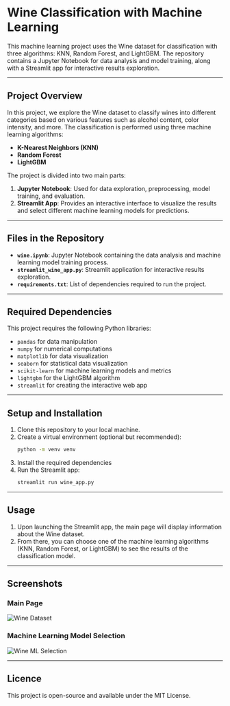 # Wine Classification with Machine Learning

This machine learning project uses the Wine dataset for classification with three algorithms: KNN, Random Forest, and LightGBM. The repository contains a Jupyter Notebook for data analysis and model training, along with a Streamlit app for interactive results exploration.

---

## Project Overview

In this project, we explore the Wine dataset to classify wines into different categories based on various features such as alcohol content, color intensity, and more. The classification is performed using three machine learning algorithms:

- **K-Nearest Neighbors (KNN)**
- **Random Forest**
- **LightGBM**

The project is divided into two main parts:
1. **Jupyter Notebook**: Used for data exploration, preprocessing, model training, and evaluation.
2. **Streamlit App**: Provides an interactive interface to visualize the results and select different machine learning models for predictions.

---

## Files in the Repository

- **`wine.ipynb`**: Jupyter Notebook containing the data analysis and machine learning model training process.
- **`streamlit_wine_app.py`**: Streamlit application for interactive results exploration.
- **`requirements.txt`**: List of dependencies required to run the project.

---

## Required Dependencies

This project requires the following Python libraries:

- `pandas` for data manipulation
- `numpy` for numerical computations
- `matplotlib` for data visualization
- `seaborn` for statistical data visualization
- `scikit-learn` for machine learning models and metrics
- `lightgbm` for the LightGBM algorithm
- `streamlit` for creating the interactive web app

---

## Setup and Installation

1. Clone this repository to your local machine.
2. Create a virtual environment (optional but recommended):
   ```bash
   python -m venv venv
   ```
3. Install the required dependencies
4. Run the Streamlit app:
   ```bash
   streamlit run wine_app.py
   ```
---

## Usage
1. Upon launching the Streamlit app, the main page will display information about the Wine dataset.
2. From there, you can choose one of the machine learning algorithms (KNN, Random Forest, or LightGBM) to see the results of the classification model.

---
## Screenshots

### Main Page
![Wine Dataset](images/wine_dataset.png)

### Machine Learning Model Selection
![Wine ML Selection](images/wine_ml.png)

---

## Licence
This project is open-source and available under the MIT License.

